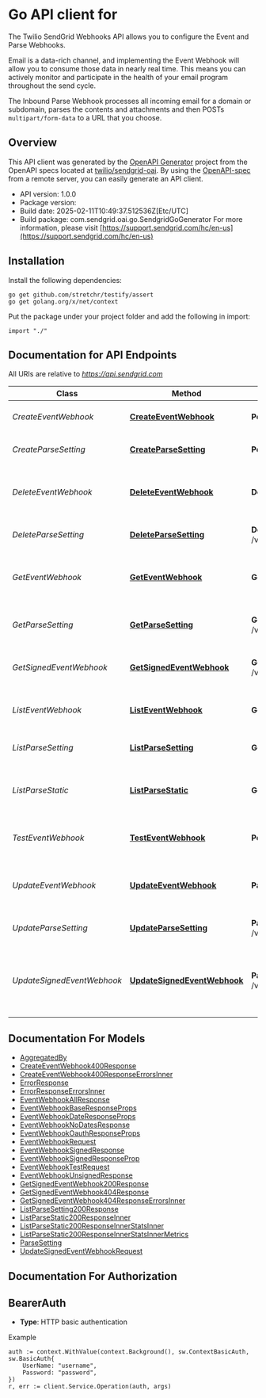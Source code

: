 # Go API client for 

The Twilio SendGrid Webhooks API allows you to configure the Event and Parse Webhooks.

Email is a data-rich channel, and implementing the Event Webhook will allow you to consume those data in nearly real time. This means you can actively monitor and participate in the health of your email program throughout the send cycle.

The Inbound Parse Webhook processes all incoming email for a domain or subdomain, parses the contents and attachments and then POSTs `multipart/form-data` to a URL that you choose.

## Overview
This API client was generated by the [OpenAPI Generator](https://openapi-generator.tech) project from the OpenAPI specs located at [twilio/sendgrid-oai](https://github.com/twilio/sendgrid-oai/tree/main/spec).  By using the [OpenAPI-spec](https://www.openapis.org/) from a remote server, you can easily generate an API client.

- API version: 1.0.0
- Package version: 
- Build date: 2025-02-11T10:49:37.512536Z[Etc/UTC]
- Build package: com.sendgrid.oai.go.SendgridGoGenerator
For more information, please visit [https://support.sendgrid.com/hc/en-us](https://support.sendgrid.com/hc/en-us)

## Installation

Install the following dependencies:

```shell
go get github.com/stretchr/testify/assert
go get golang.org/x/net/context
```

Put the package under your project folder and add the following in import:

```golang
import "./"
```

## Documentation for API Endpoints

All URIs are relative to *https://api.sendgrid.com*

Class | Method | HTTP request | Description
------------ | ------------- | ------------- | -------------
*CreateEventWebhook* | [**CreateEventWebhook**](docs/CreateEventWebhook.md#createeventwebhook) | **Post** /v3/user/webhooks/event/settings | Create a new Event Webhook
*CreateParseSetting* | [**CreateParseSetting**](docs/CreateParseSetting.md#createparsesetting) | **Post** /v3/user/webhooks/parse/settings | Create a parse setting
*DeleteEventWebhook* | [**DeleteEventWebhook**](docs/DeleteEventWebhook.md#deleteeventwebhook) | **Delete** /v3/user/webhooks/event/settings/{Id} | Delete a single Event Webhook by ID.
*DeleteParseSetting* | [**DeleteParseSetting**](docs/DeleteParseSetting.md#deleteparsesetting) | **Delete** /v3/user/webhooks/parse/settings/{Hostname} | Delete a parse setting
*GetEventWebhook* | [**GetEventWebhook**](docs/GetEventWebhook.md#geteventwebhook) | **Get** /v3/user/webhooks/event/settings/{Id} | Get the settings for a single Event Webhook.
*GetParseSetting* | [**GetParseSetting**](docs/GetParseSetting.md#getparsesetting) | **Get** /v3/user/webhooks/parse/settings/{Hostname} | Retrieve a specific parse setting
*GetSignedEventWebhook* | [**GetSignedEventWebhook**](docs/GetSignedEventWebhook.md#getsignedeventwebhook) | **Get** /v3/user/webhooks/event/settings/signed/{Id} | Get Signed Event Webhook&#39;s Public Key
*ListEventWebhook* | [**ListEventWebhook**](docs/ListEventWebhook.md#listeventwebhook) | **Get** /v3/user/webhooks/event/settings/all | Retrieve all of your Event Webhooks.
*ListParseSetting* | [**ListParseSetting**](docs/ListParseSetting.md#listparsesetting) | **Get** /v3/user/webhooks/parse/settings | Retrieve all parse settings
*ListParseStatic* | [**ListParseStatic**](docs/ListParseStatic.md#listparsestatic) | **Get** /v3/user/webhooks/parse/stats | Retrieves Inbound Parse Webhook statistics.
*TestEventWebhook* | [**TestEventWebhook**](docs/TestEventWebhook.md#testeventwebhook) | **Post** /v3/user/webhooks/event/test | Test an Event Webhook&#39;s settings
*UpdateEventWebhook* | [**UpdateEventWebhook**](docs/UpdateEventWebhook.md#updateeventwebhook) | **Patch** /v3/user/webhooks/event/settings/{Id} | Update a single Event Webhook by ID.
*UpdateParseSetting* | [**UpdateParseSetting**](docs/UpdateParseSetting.md#updateparsesetting) | **Patch** /v3/user/webhooks/parse/settings/{Hostname} | Update a parse setting
*UpdateSignedEventWebhook* | [**UpdateSignedEventWebhook**](docs/UpdateSignedEventWebhook.md#updatesignedeventwebhook) | **Patch** /v3/user/webhooks/event/settings/signed/{Id} | Toggle signature verification for a single Event Webhook by ID


## Documentation For Models

 - [AggregatedBy](AggregatedBy.md)
 - [CreateEventWebhook400Response](CreateEventWebhook400Response.md)
 - [CreateEventWebhook400ResponseErrorsInner](CreateEventWebhook400ResponseErrorsInner.md)
 - [ErrorResponse](ErrorResponse.md)
 - [ErrorResponseErrorsInner](ErrorResponseErrorsInner.md)
 - [EventWebhookAllResponse](EventWebhookAllResponse.md)
 - [EventWebhookBaseResponseProps](EventWebhookBaseResponseProps.md)
 - [EventWebhookDateResponseProps](EventWebhookDateResponseProps.md)
 - [EventWebhookNoDatesResponse](EventWebhookNoDatesResponse.md)
 - [EventWebhookOauthResponseProps](EventWebhookOauthResponseProps.md)
 - [EventWebhookRequest](EventWebhookRequest.md)
 - [EventWebhookSignedResponse](EventWebhookSignedResponse.md)
 - [EventWebhookSignedResponseProp](EventWebhookSignedResponseProp.md)
 - [EventWebhookTestRequest](EventWebhookTestRequest.md)
 - [EventWebhookUnsignedResponse](EventWebhookUnsignedResponse.md)
 - [GetSignedEventWebhook200Response](GetSignedEventWebhook200Response.md)
 - [GetSignedEventWebhook404Response](GetSignedEventWebhook404Response.md)
 - [GetSignedEventWebhook404ResponseErrorsInner](GetSignedEventWebhook404ResponseErrorsInner.md)
 - [ListParseSetting200Response](ListParseSetting200Response.md)
 - [ListParseStatic200ResponseInner](ListParseStatic200ResponseInner.md)
 - [ListParseStatic200ResponseInnerStatsInner](ListParseStatic200ResponseInnerStatsInner.md)
 - [ListParseStatic200ResponseInnerStatsInnerMetrics](ListParseStatic200ResponseInnerStatsInnerMetrics.md)
 - [ParseSetting](ParseSetting.md)
 - [UpdateSignedEventWebhookRequest](UpdateSignedEventWebhookRequest.md)


## Documentation For Authorization



## BearerAuth

- **Type**: HTTP basic authentication

Example

```golang
auth := context.WithValue(context.Background(), sw.ContextBasicAuth, sw.BasicAuth{
    UserName: "username",
    Password: "password",
})
r, err := client.Service.Operation(auth, args)
```

